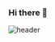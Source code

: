 ### Hi there 👋

![header](https://capsule-render.vercel.app/api?type=waving&color=0:F07FF7,100:58B1F9&height=300&section=header&text=Welcome%20To%2030's%20Gifhub!&&fontColor=ffffff&animation=fadeIn&fontSize=60)

<!--
**30isdead/30isdead** is a ✨ _special_ ✨ repository because its `README.md` (this file) appears on your GitHub profile.

Here are some ideas to get you started:

- 🔭 I’m currently working on ...
- 🌱 I’m currently learning ...
- 👯 I’m looking to collaborate on ...
- 🤔 I’m looking for help with ...
- 💬 Ask me about ...
- 📫 How to reach me: ...
- 😄 Pronouns: ...
- ⚡ Fun fact: ...
-->
